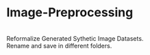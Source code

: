 # Image-Preprocessing
<br />Reformalize Generated Sythetic Image Datasets.
<br />Rename and save in different folders.
